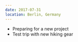 ```yaml
---
date: 2017-07-31
location: Berlin, Germany
---
```

* Preparing for a new project
* Test trip with new hiking gear
